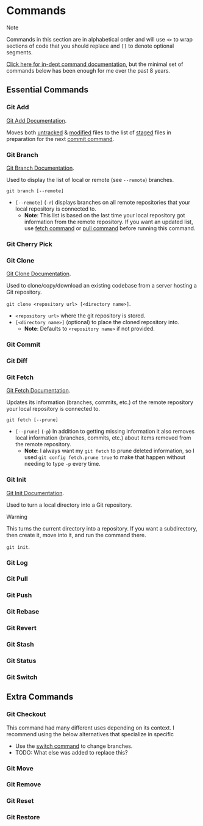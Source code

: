 # Commands

> [!NOTE]
> Commands in this section are in alphabetical order and will use `<>` to wrap sections of code that you should replace and `[]` to denote optional segments.

[Click here for in-dept command documentation](https://git-scm.com/docs/git#_git_commands), but the minimal set of commands below has been enough for me over the past 8 years.

## Essential Commands

### Git Add

[Git Add Documentation](https://git-scm.com/docs/git-add).

Moves both [untracked](./terminology.md#untracked) & [modified](./terminology.md#modified) files to the list of [staged](./terminology.md#staged) files in preparation for the next [commit command](#git-commit).

### Git Branch

[Git Branch Documentation](https://git-scm.com/docs/git-branch).

Used to display the list of local or remote (see `--remote`) branches.

`git branch [--remote]`
- `[--remote]` (`-r`) displays branches on all remote repositories that your local repository is connected to.
    - **Note**: This list is based on the last time your local repository got information from the remote repository. If you want an updated list, use [fetch command](#git-fetch) or [pull command](#git-pull) before running this command.

### Git Cherry Pick

### Git Clone

[Git Clone Documentation](https://git-scm.com/docs/git-clone).

Used to clone/copy/download an existing codebase from a server hosting a Git repository.

`git clone <repository url> [<directory name>]`.
- `<repository url>` where the git repository is stored.
- `[<directory name>]` (optional) to place the cloned repository into.
    - **Note**: Defaults to `<repository name>` if not provided.

### Git Commit

### Git Diff

### Git Fetch

[Git Fetch Documentation](https://git-scm.com/docs/git-fetch).

Updates its information (branches, commits, etc.) of the remote repository your local repository is connected to.

`git fetch [--prune]`
- `[--prune]` (`-p`) In addition to getting missing information it also removes local information (branches, commits, etc.) about items removed from the remote repository.
    - **Note**: I always want my `git fetch` to prune deleted information, so I used `git config fetch.prune true` to make that happen without needing to type `-p` every time.

### Git Init

[Git Init Documentation](https://git-scm.com/docs/git-init).

Used to turn a local directory into a Git repository.

> [!WARNING]
> This turns the current directory into a repository. If you want a subdirectory, then create it, move into it, and run the command there.

`git init`.

### Git Log

### Git Pull

### Git Push

### Git Rebase

### Git Revert

### Git Stash

### Git Status

### Git Switch

## Extra Commands

### Git Checkout

This command had many different uses depending on its context. I recommend using the below alternatives that specialize in specific
- Use the [switch command](#git-switch) to change branches.
- TODO: What else was added to replace this?

### Git Move

### Git Remove

### Git Reset

### Git Restore
